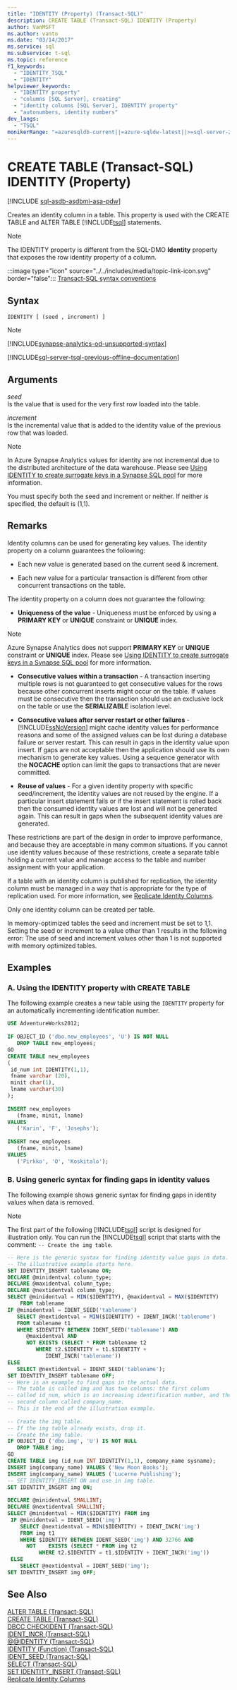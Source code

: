 ```yaml
---
title: "IDENTITY (Property) (Transact-SQL)"
description: CREATE TABLE (Transact-SQL) IDENTITY (Property)
author: VanMSFT
ms.author: vanto
ms.date: "03/14/2017"
ms.service: sql
ms.subservice: t-sql
ms.topic: reference
f1_keywords:
  - "IDENTITY_TSQL"
  - "IDENTITY"
helpviewer_keywords:
  - "IDENTITY property"
  - "columns [SQL Server], creating"
  - "identity columns [SQL Server], IDENTITY property"
  - "autonumbers, identity numbers"
dev_langs:
  - "TSQL"
monikerRange: "=azuresqldb-current||=azure-sqldw-latest||>=sql-server-2016||>=sql-server-linux-2017||=azuresqldb-mi-current"
---
```

# CREATE TABLE (Transact-SQL) IDENTITY (Property)
[!INCLUDE [sql-asdb-asdbmi-asa-pdw](../../includes/applies-to-version/sql-asdb-asdbmi-asa.md)]

  Creates an identity column in a table. This property is used with the CREATE TABLE and ALTER TABLE [!INCLUDE[tsql](../../includes/tsql-md.md)] statements.  
  
> [!NOTE]  
>  The IDENTITY property is different from the SQL-DMO **Identity** property that exposes the row identity property of a column.  
  
 :::image type="icon" source="../../includes/media/topic-link-icon.svg" border="false"::: [Transact-SQL syntax conventions](../../t-sql/language-elements/transact-sql-syntax-conventions-transact-sql.md)  
  
## Syntax  
  
```syntaxsql  
IDENTITY [ (seed , increment) ]
```  
  
> [!NOTE]
> [!INCLUDE[synapse-analytics-od-unsupported-syntax](../../includes/synapse-analytics-od-unsupported-syntax.md)]  

[!INCLUDE[sql-server-tsql-previous-offline-documentation](../../includes/sql-server-tsql-previous-offline-documentation.md)]

## Arguments
 *seed*  
 Is the value that is used for the very first row loaded into the table.  
  
 *increment*  
 Is the incremental value that is added to the identity value of the previous row that was loaded.

 > [!NOTE]
 > In Azure Synapse Analytics values for identity are not incremental due to the distributed architecture of the data warehouse. Please see [Using IDENTITY to create surrogate keys in a Synapse SQL pool](/azure/synapse-analytics/sql-data-warehouse/sql-data-warehouse-tables-identity#allocation-of-values) for more information.
  
 You must specify both the seed and increment or neither. If neither is specified, the default is (1,1).  
  
## Remarks  
 Identity columns can be used for generating key values. The identity property on a column guarantees the following:  
  
-   Each new value is generated based on the current seed & increment.  
  
-   Each new value for a particular transaction is different from other concurrent transactions on the table.  
  
 The identity property on a column does not guarantee the following:  
  
-   **Uniqueness of the value** - Uniqueness must be enforced by using a **PRIMARY KEY** or **UNIQUE** constraint or **UNIQUE** index.  
 
> [!NOTE]
> Azure Synapse Analytics does not support **PRIMARY KEY** or **UNIQUE** constraint or **UNIQUE** index. Please see [Using IDENTITY to create surrogate keys in a Synapse SQL pool](/azure/synapse-analytics/sql-data-warehouse/sql-data-warehouse-tables-identity#what-is-a-surrogate-key) for more information.

-   **Consecutive values within a transaction** - A transaction inserting multiple rows is not guaranteed to get consecutive values for the rows because other concurrent inserts might occur on the table. If values must be consecutive then the transaction should use an exclusive lock on the table or use the **SERIALIZABLE** isolation level.  
  
-   **Consecutive values after server restart or other failures** - [!INCLUDE[ssNoVersion](../../includes/ssnoversion-md.md)] might cache identity values for performance reasons and some of the assigned values can be lost during a database failure or server restart. This can result in gaps in the identity value upon insert. If gaps are not acceptable then the application should use its own mechanism to generate key values. Using a sequence generator with the **NOCACHE** option can limit the gaps to transactions that are never committed.  
  
-   **Reuse of values** - For a given identity property with specific seed/increment, the identity values are not reused by the engine. If a particular insert statement fails or if the insert statement is rolled back then the consumed identity values are lost and will not be generated again. This can result in gaps when the subsequent identity values are generated.  
  
 These restrictions are part of the design in order to improve performance, and because they are acceptable in many common situations. If you cannot use identity values because of these restrictions, create a separate table holding a current value and manage access to the table and number assignment with your application.  
  
 If a table with an identity column is published for replication, the identity column must be managed in a way that is appropriate for the type of replication used. For more information, see [Replicate Identity Columns](../../relational-databases/replication/publish/replicate-identity-columns.md).  
  
 Only one identity column can be created per table.  
  
 In memory-optimized tables the seed and increment must be set to 1,1. Setting the seed or increment to a value other than 1 results in the following error: The use of seed and increment values other than 1 is not supported with memory optimized tables.  
  
## Examples  
  
### A. Using the IDENTITY property with CREATE TABLE  
 The following example creates a new table using the `IDENTITY` property for an automatically incrementing identification number.  
  
```sql  
USE AdventureWorks2012;  
  
IF OBJECT_ID ('dbo.new_employees', 'U') IS NOT NULL  
   DROP TABLE new_employees;  
GO  
CREATE TABLE new_employees  
(  
 id_num int IDENTITY(1,1),  
 fname varchar (20),  
 minit char(1),  
 lname varchar(30)  
);  
  
INSERT new_employees  
   (fname, minit, lname)  
VALUES  
   ('Karin', 'F', 'Josephs');  
  
INSERT new_employees  
   (fname, minit, lname)  
VALUES  
   ('Pirkko', 'O', 'Koskitalo');  
```  
  
### B. Using generic syntax for finding gaps in identity values  
 The following example shows generic syntax for finding gaps in identity values when data is removed.  
  
> [!NOTE]  
>  The first part of the following [!INCLUDE[tsql](../../includes/tsql-md.md)] script is designed for illustration only. You can run the [!INCLUDE[tsql](../../includes/tsql-md.md)] script that starts with the comment: `-- Create the img table`.  
  
```sql 
-- Here is the generic syntax for finding identity value gaps in data.  
-- The illustrative example starts here.  
SET IDENTITY_INSERT tablename ON;  
DECLARE @minidentval column_type;  
DECLARE @maxidentval column_type;  
DECLARE @nextidentval column_type;  
SELECT @minidentval = MIN($IDENTITY), @maxidentval = MAX($IDENTITY)  
    FROM tablename  
IF @minidentval = IDENT_SEED('tablename')  
   SELECT @nextidentval = MIN($IDENTITY) + IDENT_INCR('tablename')  
   FROM tablename t1  
   WHERE $IDENTITY BETWEEN IDENT_SEED('tablename') AND   
      @maxidentval AND  
      NOT EXISTS (SELECT * FROM tablename t2  
         WHERE t2.$IDENTITY = t1.$IDENTITY +   
            IDENT_INCR('tablename'))  
ELSE  
   SELECT @nextidentval = IDENT_SEED('tablename');  
SET IDENTITY_INSERT tablename OFF;  
-- Here is an example to find gaps in the actual data.  
-- The table is called img and has two columns: the first column   
-- called id_num, which is an increasing identification number, and the   
-- second column called company_name.  
-- This is the end of the illustration example.  
  
-- Create the img table.  
-- If the img table already exists, drop it.  
-- Create the img table.  
IF OBJECT_ID ('dbo.img', 'U') IS NOT NULL  
   DROP TABLE img;  
GO  
CREATE TABLE img (id_num INT IDENTITY(1,1), company_name sysname);  
INSERT img(company_name) VALUES ('New Moon Books');  
INSERT img(company_name) VALUES ('Lucerne Publishing');  
-- SET IDENTITY_INSERT ON and use in img table.  
SET IDENTITY_INSERT img ON;  
  
DECLARE @minidentval SMALLINT;  
DECLARE @nextidentval SMALLINT;  
SELECT @minidentval = MIN($IDENTITY) FROM img  
 IF @minidentval = IDENT_SEED('img')  
    SELECT @nextidentval = MIN($IDENTITY) + IDENT_INCR('img')  
    FROM img t1  
    WHERE $IDENTITY BETWEEN IDENT_SEED('img') AND 32766 AND  
      NOT    EXISTS (SELECT * FROM img t2  
          WHERE t2.$IDENTITY = t1.$IDENTITY + IDENT_INCR('img'))  
 ELSE  
    SELECT @nextidentval = IDENT_SEED('img');  
SET IDENTITY_INSERT img OFF;  
```  
  
## See Also  
 [ALTER TABLE &#40;Transact-SQL&#41;](../../t-sql/statements/alter-table-transact-sql.md)   
 [CREATE TABLE &#40;Transact-SQL&#41;](../../t-sql/statements/create-table-transact-sql.md)   
 [DBCC CHECKIDENT &#40;Transact-SQL&#41;](../../t-sql/database-console-commands/dbcc-checkident-transact-sql.md)   
 [IDENT_INCR &#40;Transact-SQL&#41;](../../t-sql/functions/ident-incr-transact-sql.md)   
 [@@IDENTITY &#40;Transact-SQL&#41;](../../t-sql/functions/identity-transact-sql.md)   
 [IDENTITY &#40;Function&#41; &#40;Transact-SQL&#41;](../../t-sql/functions/identity-function-transact-sql.md)   
 [IDENT_SEED &#40;Transact-SQL&#41;](../../t-sql/functions/ident-seed-transact-sql.md)   
 [SELECT &#40;Transact-SQL&#41;](../../t-sql/queries/select-transact-sql.md)   
 [SET IDENTITY_INSERT &#40;Transact-SQL&#41;](../../t-sql/statements/set-identity-insert-transact-sql.md)   
 [Replicate Identity Columns](../../relational-databases/replication/publish/replicate-identity-columns.md)  
  
  
